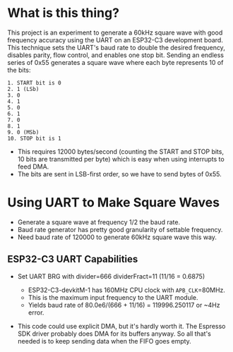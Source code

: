 # What is this thing?

This project is an experiment to generate a 60kHz square wave with
good frequency accuracy using the UART on an ESP32-C3 development
board. This technique sets the UART's baud rate to double the desired
frequency, disables parity, flow control, and enables one stop
bit. Sending an endless series of 0x55 generates a square wave where
each byte represents 10 of the bits:

	1. START bit is 0
	2. 1 (LSb)
	3. 0
	4. 1
	5. 0
	6. 1
	7. 0
	8. 1
	9. 0 (MSb)
	10. STOP bit is 1

* This requires 12000 bytes/second (counting the START and STOP bits,
  10 bits are transmitted per byte) which is easy when using
  interrupts to feed DMA.
* The bits are sent in LSB-first order, so we have to send bytes of 0x55.


# Using UART to Make Square Waves

* Generate a square wave at frequency 1/2 the baud rate.
* Baud rate generator has pretty good granularity of settable
  frequency.
* Need baud rate of 120000 to generate 60kHz square wave this way.

## ESP32-C3 UART Capabilities

* Set UART BRG with divider=666 dividerFract=11 (11/16 = 0.6875)
  * ESP32-C3-devkitM-1 has 160MHz CPU clock with `APB_CLK`=80MHz.
  * This is the maximum input frequency to the UART module.
  * Yields baud rate of 80.0e6/(666 + 11/16) = 119996.250117 or ~4Hz error.

* This code could use explicit DMA, but it's hardly worth it. The
  Espresso SDK driver probably does DMA for its buffers anyway. So all
  that's needed is to keep sending data when the FIFO goes empty.
